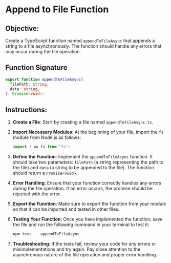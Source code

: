 # Append to File Function

## Objective:

Create a TypeScript function named `appendToFileAsync` that appends a string to a file asynchronously. The function should handle any errors that may occur during the file operation.

## Function Signature

```typescript
export function appendToFileAsync(
  filePath: string,
  data: string,
): Promise<void>;
```

## Instructions:

1. **Create a File**: Start by creating a file named `appendToFileAsync.ts`.

2. **Import Necessary Modules**: At the beginning of your file, import the `fs` module from Node.js as follows:

   ```typescript
   import * as fs from "fs";
   ```

3. **Define the Function**: Implement the `appendToFileAsync` function. It should take two parameters: `filePath` (a string representing the path to the file) and `data` (a string to be appended to the file). The function should return a `Promise<void>`.

4. **Error Handling**: Ensure that your function correctly handles any errors during the file operation. If an error occurs, the promise should be rejected with the error.

5. **Export the Function**: Make sure to export the function from your module so that it can be imported and tested in other files.

6. **Testing Your Function**: Once you have implemented the function, save the file and run the following command in your terminal to test it:

   ```Bash
   npm test -- appendToFileAsync
   ```

7. **Troubleshooting**: If the tests fail, review your code for any errors or misimplementations and try again. Pay close attention to the asynchronous nature of the file operation and proper error handling.
